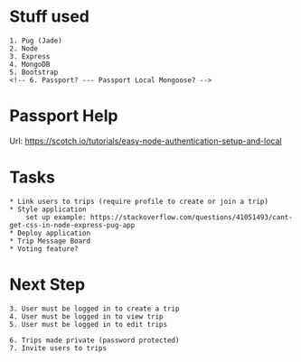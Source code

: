 # Stuff used

    1. Pug (Jade)
    2. Node
    3. Express
    4. MongoDB
    5. Bootstrap
    <!-- 6. Passport? --- Passport Local Mongoose? -->

# Passport Help

Url: https://scotch.io/tutorials/easy-node-authentication-setup-and-local

# Tasks

    * Link users to trips (require profile to create or join a trip)
    * Style application
        set up example: https://stackoverflow.com/questions/41051493/cant-get-css-in-node-express-pug-app
    * Deploy application
    * Trip Message Board
    * Voting feature?

# Next Step

    3. User must be logged in to create a trip
    4. User must be logged in to view trip
    5. User must be logged in to edit trips

    6. Trips made private (password protected)
    7. Invite users to trips
